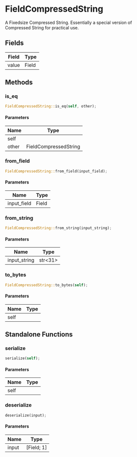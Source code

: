 # FieldCompressedString

A Fixedsize Compressed String. Essentially a special version of Compressed String for practical use.

## Fields
| Field | Type |
| --- | --- |
| value | Field |

## Methods

### is_eq

```rust
FieldCompressedString::is_eq(self, other);
```

#### Parameters
| Name | Type |
| --- | --- |
| self |  |
| other | FieldCompressedString |

### from_field

```rust
FieldCompressedString::from_field(input_field);
```

#### Parameters
| Name | Type |
| --- | --- |
| input_field | Field |

### from_string

```rust
FieldCompressedString::from_string(input_string);
```

#### Parameters
| Name | Type |
| --- | --- |
| input_string | str&lt;31&gt; |

### to_bytes

```rust
FieldCompressedString::to_bytes(self);
```

#### Parameters
| Name | Type |
| --- | --- |
| self |  |

## Standalone Functions

### serialize

```rust
serialize(self);
```

#### Parameters
| Name | Type |
| --- | --- |
| self |  |

### deserialize

```rust
deserialize(input);
```

#### Parameters
| Name | Type |
| --- | --- |
| input | [Field; 1] |

